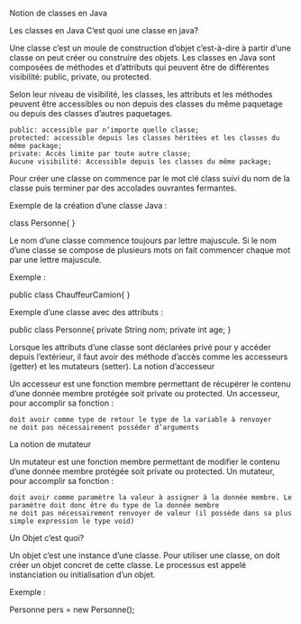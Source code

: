 Notion de classes en Java

Les classes en Java
C’est quoi une classe en java?

Une classe c’est un moule de construction d’objet c’est-à-dire à partir d’une classe on peut créer ou construire des objets. Les classes en Java sont composées de méthodes et d’attributs qui peuvent être de différentes visibilité: public, private, ou protected.

Selon leur niveau de visibilité, les classes, les attributs et les méthodes peuvent être accessibles ou non depuis des classes du même paquetage ou depuis des classes d’autres paquetages.

    public: accessible par n’importe quelle classe;
    protected: accessible depuis les classes héritées et les classes du même package;
    private: Accès limite par toute autre classe;
    Aucune visibilité: Accessible depuis les classes du même package;

Pour créer une classe on commence par le mot clé class suivi du nom de la classe puis terminer par des accolades ouvrantes fermantes.



Exemple de la création d’une classe Java :
	
class Personne{
}

Le nom d’une classe commence toujours par lettre majuscule. Si le nom d’une classe se compose de plusieurs mots on fait commencer chaque mot par une lettre majuscule.



Exemple :
	
public class ChauffeurCamion{
}



Exemple d’une classe avec des attributs :

public class Personne{
private String nom;
private int age;
}

Lorsque les attributs d’une classe sont déclarées privé pour y accéder depuis l’extérieur, il faut avoir des méthode d’accès comme les accesseurs (getter) et les mutateurs (setter).
La notion d’accesseur

Un accesseur est une fonction membre permettant de récupérer le contenu d’une donnée membre protégée soit private ou protected. Un accesseur, pour accomplir sa fonction :

    doit avoir comme type de retour le type de la variable à renvoyer
    ne doit pas nécessairement posséder d’arguments

La notion de mutateur

Un mutateur est une fonction membre permettant de modifier le contenu d’une donnée membre protégée soit private ou protected. Un mutateur, pour accomplir sa fonction :

    doit avoir comme paramètre la valeur à assigner à la donnée membre. Le paramètre doit donc être du type de la donnée membre
    ne doit pas nécessairement renvoyer de valeur (il possède dans sa plus simple expression le type void)

Un Objet c’est quoi?

Un objet c’est une instance d’une classe. Pour utiliser une classe, on doit créer un objet concret de cette classe.  Le processus est appelé instanciation ou initialisation d’un objet.

Exemple : 

Personne pers = new Personne();